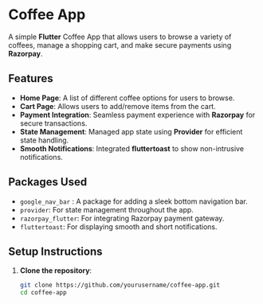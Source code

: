 # Coffee App

A simple **Flutter** Coffee App that allows users to browse a variety of coffees, manage a shopping cart, and make secure payments using **Razorpay**.

## Features

- **Home Page**: A list of different coffee options for users to browse.
- **Cart Page**: Allows users to add/remove items from the cart.
- **Payment Integration**: Seamless payment experience with **Razorpay** for secure transactions.
- **State Management**: Managed app state using **Provider** for efficient state handling.
- **Smooth Notifications**: Integrated **fluttertoast** to show non-intrusive notifications.

## Packages Used

- `google_nav_bar` : A package for adding a sleek bottom navigation bar.
- `provider`: For state management throughout the app.
- `razorpay_flutter`: For integrating Razorpay payment gateway.
- `fluttertoast`: For displaying smooth and short notifications.

## Setup Instructions

1. **Clone the repository**:
   ```bash
   git clone https://github.com/yourusername/coffee-app.git
   cd coffee-app
